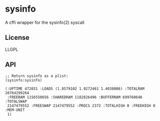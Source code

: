 # sysinfo

A cffi wrapper for the sysinfo(2) syscall

## License

LLGPL


## API

```common-lisp
;; Return sysinfo as a plist:
(sysinfo:sysinfo)

(:UPTIME 472031 :LOADS (1.8579102 1.9272461 1.4038086) :TOTALRAM 20764299264
 :FREERAM 1156550656 :SHAREDRAM 1182826496 :BUFFERRAM 699760640 :TOTALSWAP
 2147479552 :FREESWAP 2147479552 :PROCS 2372 :TOTALHIGH 0 :FREEHIGH 0 :MEM-UNIT
 1)
```
